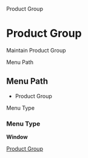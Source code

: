 
Product Group
# Product Group


Maintain Product Group

Menu Path
## Menu Path



- Product Group

Menu Type
### Menu Type

**Window**


[Product Group](../../window-product-group.md)